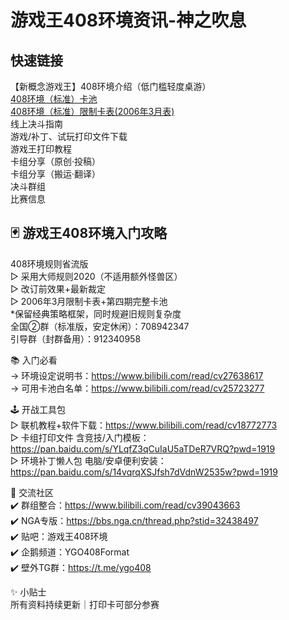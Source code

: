 # 游戏王408环境资讯-神之吹息

## 快速链接
【新概念游戏王】408环境介绍（低门槛轻度桌游）  
[408环境（标准）卡池](https://masteryuten.github.io/ygo408/Articles/Cardpool%20Banlist/Cardpool.html)  
[408环境（标准）限制卡表(2006年3月表)](https://masteryuten.github.io/ygo408/Articles/Cardpool%20Banlist/BanList.html)  
线上决斗指南  
游戏/补丁、试玩打印文件下载  
游戏王打印教程  
卡组分享（原创·投稿）  
卡组分享（搬运·翻译）  
决斗群组  
比赛信息  

## 🃏 游戏王408环境入门攻略
408环境规则省流版  
▷ 采用大师规则2020（不适用额外怪兽区）  
▷ 改订前效果+最新裁定  
▷ 2006年3月限制卡表+第四期完整卡池  
*保留经典策略框架，同时规避旧规则复杂度  
全国②群（标准版，安定休闲）：708942347  
引导群（封群备用）：912340958  

📚 入门必看  
→ 环境设定说明书：https://www.bilibili.com/read/cv27638617  
→ 可用卡池白名单：https://www.bilibili.com/read/cv25723277  

🕹 开战工具包  
▷ 联机教程+软件下载：https://www.bilibili.com/read/cv18772773  
▷ 卡组打印文件 含竞技/入门模板：https://pan.baidu.com/s/YLqfZ3qCuIaU5aTDeR7VRQ?pwd=1919  
▷ 环境补丁懒人包 电脑/安卓便利安装：https://pan.baidu.com/s/14vqrqXSJfsh7dVdnW2535w?pwd=1919  

💬 交流社区  
✔️ 群组整合：https://www.bilibili.com/read/cv39043663  
✔️ NGA专版：https://bbs.nga.cn/thread.php?stid=32438497  
✔️ 贴吧：游戏王408环境  
✔️ 企鹅频道：YGO408Format  
✔️ 壁外TG群：https://t.me/ygo408  

✨ 小贴士  
所有资料持续更新｜打印卡可部分参赛